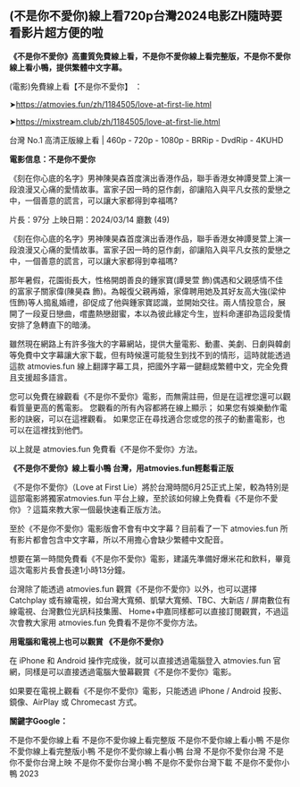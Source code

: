 ## (不是你不愛你)線上看720p台灣2024电影ZH隨時要看影片超方便的啦

**《不是你不愛你》高畫質免費線上看，不是你不愛你線上看完整版，不是你不愛你線上看小鴨，提供繁體中文字幕。**

(電影)免費線上看【不是你不愛你】 ：

➤https://atmovies.fun/zh/1184505/love-at-first-lie.html

➤https://mixstream.club/zh/1184505/love-at-first-lie.html

台灣 No.1 高清正版線上看 | 460p - 720p - 1080p - BRRip - DvdRip - 4KUHD


**電影信息：不是你不愛你**


《刻在你心底的名字》男神陳昊森首度演出香港作品，聯手香港女神譚旻萱上演一段浪漫又心痛的愛情故事。富家子因一時的惡作劇，卻讓陷入與平凡女孩的愛戀之中，一個善意的謊言，可以讓大家都得到幸福嗎?

片長：97分 上映日期：2024/03/14 廳數 (49)

《刻在你心底的名字》男神陳昊森首度演出香港作品，聯手香港女神譚旻萱上演一段浪漫又心痛的愛情故事。富家子因一時的惡作劇，卻讓陷入與平凡女孩的愛戀之中，一個善意的謊言，可以讓大家都得到幸福嗎?

那年暑假，花園街長大，性格開朗善良的鍾家寶(譚旻萱 飾)偶遇和父親感情不佳的富家子關家偉(陳昊森 飾)。為報復父親再婚，家偉聘用她及其好友高大強(梁仲恆飾)等人搗亂婚禮，卻促成了他與鍾家寶認識，並開始交往。兩人情投意合，展開了一段夏日戀曲，嚐盡熱戀甜蜜，本以為彼此緣定今生，豈料命運卻為這段愛情安排了急轉直下的暗湧。

雖然現在網路上有許多強大的字幕網站，提供大量電影、動畫、美劇、日劇與韓劇等免費中文字幕讓大家下載，但有時候還可能發生到找不到的情形，這時就能透過這款 atmovies.fun 線上翻譯字幕工具，把國外字幕一鍵翻成繁體中文，完全免費且支援超多語言。

您可以免費在線觀看《不是你不愛你》電影，而無需註冊，但是在這裡您還可以觀看質量更高的舊電影。 您觀看的所有內容都將在線上顯示； 如果您有娛樂動作電影的訣竅，可以在這裡觀看。 如果您正在尋找適合您或您的孩子的動畫電影，也可以在這裡找到他們。

以上就是 atmovies.fun 免費看《不是你不愛你》方法。

**《不是你不愛你》線上看小鴨 台灣，用atmovies.fun輕鬆看正版**

《不是你不愛你》（Love at First Lie）將於台灣時間6月25正式上架，較為特別是這部電影將獨家atmovies.fun 平台上線，至於該如何線上免費看《不是你不愛你》？這篇來教大家一個最快速看正版方法。

至於《不是你不愛你》電影版會不會有中文字幕？目前看了一下 atmovies.fun 所有影片都會包含中文字幕，所以不用擔心會缺少繁體中文配音。

想要在第一時間免費看《不是你不愛你》電影，建議先準備好爆米花和飲料，畢竟這次電影片長會長達1小時13分鐘。  

台灣除了能透過 atmovies.fun 觀賞《不是你不愛你》以外，也可以選擇 Catchplay 或有線電視，如台灣大寬頻、凱擘大寬頻、TBC、大新店 / 屏南數位有線電視、台灣數位光訊科技集團、 Home+中嘉同樣都可以直接訂閱觀賞，不過這次會教大家用 atmovies.fun 免費看不是你不愛你方法。

**用電腦和電視上也可以觀賞 《不是你不愛你》**

在 iPhone 和 Android 操作完成後，就可以直接透過電腦登入 atmovies.fun 官網，同樣是可以直接透過電腦大螢幕觀賞《不是你不愛你》電影。

如果要在電視上觀看《不是你不愛你》電影，只能透過 iPhone / Android 投影、鏡像、AirPlay 或 Chromecast 方式。


**關鍵字Google：**

不是你不愛你線上看
不是你不愛你線上看完整版
不是你不愛你線上看小鴨
不是你不愛你線上看完整版小鴨
不是你不愛你線上看小鴨 台灣
不是你不愛你台灣
不是你不愛你台灣上映
不是你不愛你台灣小鴨
不是你不愛你台灣下載
不是你不愛你小鴨 2023
